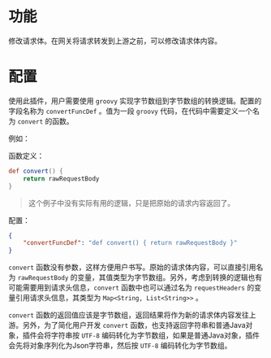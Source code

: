 # 功能

修改请求体。在网关将请求转发到上游之前，可以修改请求体内容。

# 配置

使用此插件，用户需要使用 `groovy` 实现字节数组到字节数组的转换逻辑。配置的字段名称为 `convertFuncDef` 。值为一段 `groovy` 代码，在代码中需要定义一个名为 `convert` 的函数。

例如：

函数定义：
```groovy
def convert() { 
    return rawRequestBody 
}
```

> 这个例子中没有实际有用的逻辑，只是把原始的请求内容返回了。

配置：
```json
{
    "convertFuncDef": "def convert() { return rawRequestBody }"
}
```

`convert` 函数没有参数，这样方便用户书写。原始的请求体内容，可以直接引用名为 `rawRequestBody` 的变量，其值类型为字节数组。另外，考虑到转换的逻辑也有可能需要用到请求头信息，`convert` 函数中也可以通过名为 `requestHeaders` 的变量引用请求头信息，其类型为 `Map<String, List<String>>` 。

`convert` 函数的返回值应该是字节数组，返回结果将作为新的请求体内容发往上游。另外，为了简化用户开发 `convert` 函数，也支持返回字符串和普通Java对象，插件会将字符串按 `UTF-8` 编码转化为字节数组，如果是普通Java对象，插件会先将对象序列化为Json字符串，然后按 `UTF-8` 编码转化为字节数组。
